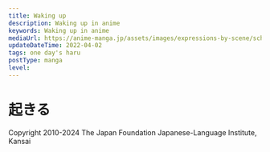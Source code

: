 ```yaml
---
title: Waking up
description: Waking up in anime
keywords: Waking up in anime
mediaUrl: https://anime-manga.jp/assets/images/expressions-by-scene/school/1-1.webp
updateDateTime: 2022-04-02
tags: one day's haru
postType: manga
level:
---
```


# 起きる

<Grid>
    <Item
      page="page 1"
      img="https://anime-manga.jp/assets/images/expressions-by-scene/school/1-1.webp"
    >
        <KTextScript
          people="時計"
          text="ピピピピピ"
          mean="BEEPBEEPBEEPBEEP"
          sound="school/school_se_01_01.mp3"
        />
        <KTextScript
          people="時計"
          text="パン！"
          mean="たたく音"
          sound="school/school_se_01_03.mp3"
        />
        <KTextScript
          people="カーテン"
          text="シャツ"
          mean="カーテンを開け閉めする音"
          sound="school/school_se_01_04.mp3"
        />
        <KTextScript
          people="お姉"
          text="ふぁ～"
          mean="Yawn…"
          sound="school/schoolscene_01_05.mp3"
        />
        <KTextScript
          people="お姉"
          text="おはよう"
          mean="Morning"
          sound="school/school_se_01_06.mp3"
        />
        <KTextScript
          people="妹"
          text="おはよー　お姉ちゃん"
          mean="Morning"
          sound="school/school_se_01_07.mp3"
        />
        <KTextScript
          text="シャカ シャカ"
          mean="SHAKKA SHAKKA"
          sound="school/school_se_01_08.mp3"
        />
        <KTextScript
          text="パシャ パシャ"
          mean="SPLISH SPLISH"
          sound="school/school_se_01_09.mp3"
        />
    </Item>
</Grid>

Copyright 2010-2024 The Japan Foundation Japanese-Language Institute, Kansai